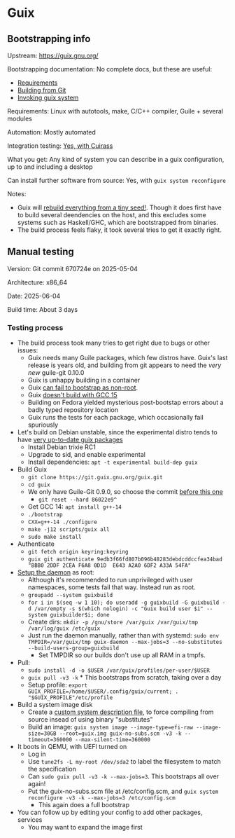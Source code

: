# Guix

## Bootstrapping info

Upstream: https://guix.gnu.org/

Bootstrapping documentation: No complete docs, but these are useful:
* [Requirements](https://guix.gnu.org/manual/devel/en/html_node/Requirements.html)
* [Building from Git](https://guix.gnu.org/manual/devel/en/html_node/Building-from-Git.html)
* [Invoking guix system](https://guix.gnu.org/manual/devel/en/html_node/Invoking-guix-system.html)

Requirements: Linux with autotools, make, C/C++ compiler, Guile + several modules

Automation: Mostly automated

Integration testing: [Yes, with Cuirass](https://ci.guix.gnu.org/)

What you get: Any kind of system you can describe in a guix configuration, up to and including a desktop

Can install further software from source: Yes, with `guix system reconfigure`

Notes: 
* Guix will [rebuild everything from a tiny seed!](https://guix.gnu.org/en/blog/2023/the-full-source-bootstrap-building-from-source-all-the-way-down/). Though it does first have to build several deendencies on the host, and this excludes some systems such as Haskell/GHC, which are bootstrapped from binaries.
* The build process feels flaky, it took several tries to get it exactly right.

## Manual testing

Version: Git commit 670724e on 2025-05-04

Architecture: x86_64 

Date: 2025-06-04

Build time: About 3 days

### Testing process

* The build process took many tries to get right due to bugs or other issues:
    * Guix needs many Guile packages, which few distros have. Guix's last release is years old, and building from git appears to need the _very new_ guile-git 0.10.0
    * Guix is unhappy building in a container
    * Guix [can fail to bootstrap as non-root](https://issues.guix.gnu.org/77862).
    * Guix [doesn't build with GCC 15](https://issues.guix.gnu.org/issue/77847)
    * Building on Fedora yielded mysterious post-bootstap errors about a badly typed repository location
    * Guix runs the tests for each package, which occasionally fail spuriously
* Let's build on Debian unstable, since the experimental distro tends to have [very up-to-date guix packages](https://tracker.debian.org/pkg/guix)
    * Install Debian trixie RC1
    * Upgrade to sid, and enable experimental
    * Install dependencies: `apt -t experimental build-dep guix`
* Build Guix
    * `git clone https://git.guix.gnu.org/guix.git`
    * `cd guix`
    * We only have Guile-Git 0.9.0, so choose the commit [before this one](https://codeberg.org/guix/guix/commit/86022e994e5fcb3918f2d3d2f6f89b24c5562910)
        * `git reset --hard 86022e9^`
    * Get GCC 14: `apt install g++-14`
    * `./bootstrap`
    * `CXX=g++-14 ./configure`
    * `make -j12 scripts/guix all`
    * `sudo make install`
* Authenticate
    * `git fetch origin keyring:keyring`
    * `guix git authenticate 9edb3f66fd807b096b48283debdcddccfea34bad "BBB0 2DDF 2CEA F6A8 0D1D  E643 A2A0 6DF2 A33A 54FA"`
* [Setup the daemon](https://guix.gnu.org/manual/devel/en/html_node/Build-Environment-Setup.html) as root:
    * Although it's recommended to run unprivileged with user namespaces, some tests fail that way. Instead run as root.
    * `groupadd --system guixbuild`
    * `for i in $(seq -w 1 10); do useradd -g guixbuild -G guixbuild -d /var/empty -s $(which nologin) -c "Guix build user $i" --system guixbuilder$i; done`
    * Create dirs: `mkdir -p /gnu/store /var/guix /var/guix/tmp /var/log/guix /etc/guix`
    * Just run the daemon manually, rather than with systemd: `sudo env TMPDIR=/var/guix/tmp guix-daemon --max-jobs=3 --no-substitutes --build-users-group=guixbuild`
        * Set TMPDIR so our builds don't use up all RAM in a tmpfs.
* Pull:
    * `sudo install -d -o $USER /var/guix/profiles/per-user/$USER`
    * `guix pull -v3 -k`
            * This bootstraps from scratch, taking over a day
    * Setup profile: `export GUIX_PROFILE=/home/$USER/.config/guix/current; . "$GUIX_PROFILE"/etc/profile`
* Build a system image disk
    * Create a [custom system description file](../data/guix-no-subs.scm), to force compiling from source insead of using binary "substitutes"
    * Build an image: `guix system image --image-type=efi-raw --image-size=30GB --root=guix.img guix-no-subs.scm -v3 -k --timeout=360000 --max-silent-time=360000`
* It boots in QEMU, with UEFI turned on
    * Log in
    * Use `tune2fs -L my-root /dev/sda2` to label the filesystem to match the specification
    * Can `sudo guix pull -v3 -k --max-jobs=3`. This bootstraps all over again!
    * Put the guix-no-subs.scm file at /etc/config.scm, and `guix system reconfigure -v3 -k --max-jobs=3 /etc/config.scm`
        * This again does a full bootstrap
* You can follow up by editing your config to add other packages, services
    * You may want to expand the image first
